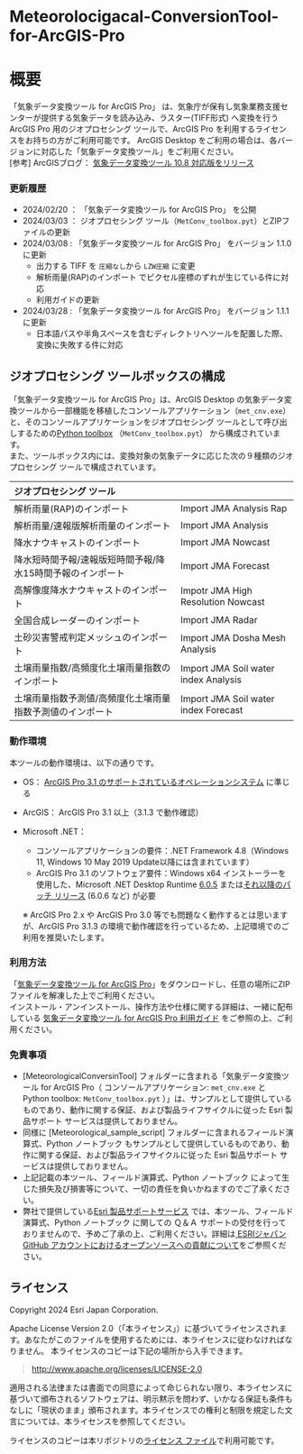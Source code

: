 # Meteorolocigacal-ConversionTool-for-ArcGIS-Pro
# 概要
「気象データ変換ツール for ArcGIS Pro」 は、気象庁が保有し気象業務支援センターが提供する気象データを読み込み、ラスター(TIFF形式) へ変換を行う ArcGIS Pro 用のジオプロセシング ツールで、ArcGIS Pro を利用するライセンスをお持ちの方がご利用可能です。
ArcGIS Desktop をご利用の場合は、各バージョンに対応した「気象データ変換ツール」をご利用ください。  
[参考] ArcGISブログ： [気象データ変換ツール 10.8 対応版をリリース](https://blog.esrij.com/2020/07/29/post-36919/)


### 更新履歴
* 2024/02/20 ： 「気象データ変換ツール for ArcGIS Pro」 を公開
* 2024/03/03 ： ジオプロセシング ツール（`MetConv_toolbox.pyt`）とZIPファイルの更新
* 2024/03/08 : 「気象データ変換ツール for ArcGIS Pro」 をバージョン 1.1.0 に更新
  - 出力する TIFF を `圧縮なし`から `LZW圧縮` に変更
  - 解析雨量(RAP)のインポート でピクセル座標のずれが生じている件に対応
  - 利用ガイドの更新
* 2024/03/28 : 「気象データ変換ツール for ArcGIS Pro」 をバージョン 1.1.1 に更新
  - 日本語パスや半角スペースを含むディレクトリへツールを配置した際、変換に失敗する件に対応

## ジオプロセシング ツールボックスの構成

「気象データ変換ツール for ArcGIS Pro」は、ArcGIS Desktop の気象データ変換ツールから一部機能を移植したコンソールアプリケーション（`met_cnv.exe`）と、そのコンソールアプリケーションをジオプロセシング ツールとして呼び出しするための[Python toolbox](https://pro.arcgis.com/ja/pro-app/latest/arcpy/geoprocessing_and_python/a-quick-tour-of-python-toolboxes.htm) （`MetConv_toolbox.pyt`） から構成されています。  
また、ツールボックス内には、変換対象の気象データに応じた次の９種類のジオプロセシング ツールで構成されています。

|ジオプロセシング ツール||
|:---|:---|
|解析雨量(RAP)のインポート|Import JMA Analysis Rap|
|解析雨量/速報版解析雨量のインポート|Import JMA Analysis|
|降水ナウキャストのインポート|Import JMA Nowcast|
|降水短時間予報/速報版短時間予報/降水15時間予報のインポート|Import JMA Forecast|
|高解像度降水ナウキャストのインポート|Impotr JMA High Resolution Nowcast |
|全国合成レーダーのインポート|Import JMA Radar|
|土砂災害警戒判定メッシュのインポート|Import JMA Dosha Mesh Analysis|
|土壌雨量指数/高頻度化土壌雨量指数のインポート|Import JMA Soil water index Analysis|
|土壌雨量指数予測値/高頻度化土壌雨量指数予測値のインポート|Import JMA Soil water index Forecast|
  
### 動作環境
本ツールの動作環境は、以下の通りです。
- OS：
  [ArcGIS Pro 3.1 のサポートされているオペレーションシステム](https://pro.arcgis.com/ja/pro-app/3.1/get-started/arcgis-pro-system-requirements.htm) に準じる
- ArcGIS：
  ArcGIS Pro 3.1 以上（3.1.3 で動作確認）
- Microsoft .NET：
  - コンソールアプリケーションの要件：.NET Framework 4.8（Windows 11, Windows 10 May 2019 Update以降には含まれています）
  - ArcGIS Pro 3.1 のソフトウェア要件：Windows x64 インストーラーを使用した、Microsoft .NET Desktop Runtime [6.0.5](https://dotnet.microsoft.com/en-us/download/dotnet/thank-you/runtime-desktop-6.0.5-windows-x64-installer) または[それ以降のパッチ リリース](https://dotnet.microsoft.com/en-us/download/dotnet/6.0) (6.0.6 など) が必要
  
  ※ ArcGIS Pro 2.x や ArcGIS Pro 3.0 等でも問題なく動作するとは思いますが、ArcGIS Pro 3.1.3 の環境で動作確認を行っているため、上記環境でのご利用を推奨いたします。
  

### 利用方法
「[気象データ変換ツール for ArcGIS Pro](https://github.com/EsriJapan/Meteorolocigacal-ConversionTool-for-ArcGIS-Pro/releases/download/v1.1.1/MeteorologicalConversionTool_forPro.zip)」をダウンロードし、任意の場所にZIPファイルを解凍した上でご利用ください。  
インストール・アンインストール、操作方法や仕様に関する詳細は、一緒に配布している [気象データ変換ツール for ArcGIS Pro 利用ガイド](https://github.com/EsriJapan/Meteorolocigacal-ConversionTool-for-ArcGIS-Pro/blob/main/Doc/%E6%B0%97%E8%B1%A1%E3%83%87%E3%83%BC%E3%82%BF%E5%A4%89%E6%8F%9B%E3%83%84%E3%83%BC%E3%83%AB_forArcGISPro_%E5%88%A9%E7%94%A8%E3%82%AC%E3%82%A4%E3%83%89.pdf) をご参照の上、ご利用ください。
  

### 免責事項
* [MeteorologicalConversinTool] フォルダーに含まれる「気象データ変換ツール for ArcGIS Pro（ コンソールアプリケーション: `met_cnv.exe` と Python toolbox: `MetConv_toolbox.pyt` ）」は、サンプルとして提供しているものであり、動作に関する保証、および製品ライフサイクルに従った Esri 製品サポート サービスは提供しておりません。
* 同様に [Meteorological_sample_script] フォルダーに含まれるフィールド演算式、Python ノートブック もサンプルとして提供しているものであり、動作に関する保証、および製品ライフサイクルに従った Esri 製品サポート サービスは提供しておりません。
* 上記記載の本ツール、フィールド演算式、Python ノートブック によって生じた損失及び損害等について、一切の責任を負いかねますのでご了承ください。
* 弊社で提供している[Esri 製品サポートサービス](https://www.esrij.com/services/maintenance/) では、本ツール、フィールド演算式、Python ノートブック に関しての Ｑ＆Ａ サポートの受付を行っておりませんので、予めご了承の上、ご利用ください。詳細は[
ESRIジャパン GitHub アカウントにおけるオープンソースへの貢献について](https://github.com/EsriJapan/contributing)をご参照ください。

## ライセンス
Copyright 2024 Esri Japan Corporation.

Apache License Version 2.0（「本ライセンス」）に基づいてライセンスされます。あなたがこのファイルを使用するためには、本ライセンスに従わなければなりません。
本ライセンスのコピーは下記の場所から入手できます。

> http://www.apache.org/licenses/LICENSE-2.0

適用される法律または書面での同意によって命じられない限り、本ライセンスに基づいて頒布されるソフトウェアは、明示黙示を問わず、いかなる保証も条件もなしに「現状のまま」頒布されます。本ライセンスでの権利と制限を規定した文言については、本ライセンスを参照してください。

ライセンスのコピーは本リポジトリの[ライセンス ファイル](./LICENSE)で利用可能です。
